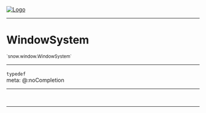 
[![Logo](../../../images/logo.png)](../../../api/index.html)

---



<h1>WindowSystem</h1>
<small>`snow.window.WindowSystem`</small>



---

`typedef`
<span class="meta">
<br/>meta: @:noCompletion
</span>


---

&nbsp;
&nbsp;









---

&nbsp;
&nbsp;
&nbsp;
&nbsp;
